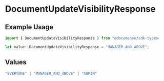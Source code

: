 # DocumentUpdateVisibilityResponse

## Example Usage

```typescript
import { DocumentUpdateVisibilityResponse } from "@documenso/sdk-typescript/models/operations";

let value: DocumentUpdateVisibilityResponse = "MANAGER_AND_ABOVE";
```

## Values

```typescript
"EVERYONE" | "MANAGER_AND_ABOVE" | "ADMIN"
```